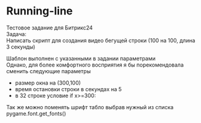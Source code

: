 # Running-line
Тестовое задание для Битрикс24   
Задача:    
Написать скрипт для создания видео бегущей строки (100 на 100, длина 3 секунды)    
    
Шаблон выполнен с указанными в задании параметрами    
Однако, для более комфортного восприятия я бы порекомендовала сменить следующие параметры    
* размер окна на (300,100)
* время остановки строки в секундах на 5
* в 32 строке условие if x>=300:    

Так же можно поменять шрифт табло выбрав нужный из списка pygame.font.get_fonts()

